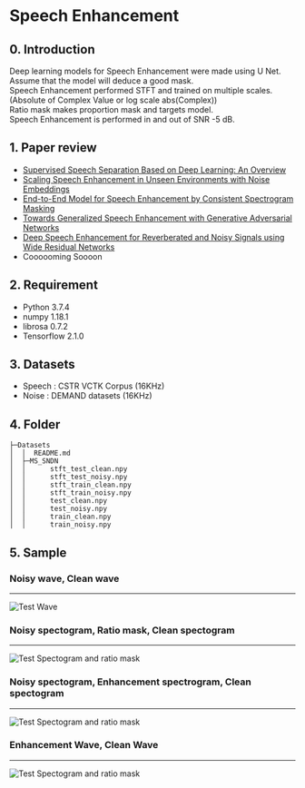 # Speech Enhancement
## 0. Introduction  
Deep learning models for Speech Enhancement were made using U Net.  
Assume that the model will deduce a good mask.  
Speech Enhancement performed STFT and trained on multiple scales. (Absolute of Complex Value or log scale abs(Complex))  
Ratio mask makes proportion mask and targets model.  
Speech Enhancement is performed in and out of SNR -5 dB. 
## 1. Paper review  
- [Supervised Speech Separation Based on Deep Learning: An Overview](https://github.com/Doyosae/Speech_Enhancement/blob/master/paper/01.md)  
- [Scaling Speech Enhancement in Unseen Environments with Noise Embeddings](https://github.com/Doyosae/Speech_Enhancement/blob/master/paper/02.md)  
- [End-to-End Model for Speech Enhancement by Consistent Spectrogram Masking](https://github.com/Doyosae/Speech_Enhancement/blob/master/paper/03.md)
- [Towards Generalized Speech Enhancement with Generative Adversarial Networks](https://github.com/Doyosae/Speech_Enhancement/blob/master/paper/04.md)
- [Deep Speech Enhancement for Reverberated and Noisy Signals using Wide Residual Networks](https://github.com/Doyosae/Speech_Enhancement/blob/master/paper/05.md)
- Coooooming Soooon   
## 2. Requirement
- Python 3.7.4
- numpy 1.18.1
- librosa 0.7.2
- Tensorflow 2.1.0
## 3. Datasets  
- Speech : CSTR VCTK Corpus (16KHz)
- Noise  : DEMAND datasets  (16KHz)
## 4. Folder
```
├─Datasets
│  │  README.md
│  ├─MS_SNDN
│  │      stft_test_clean.npy
│  │      stft_test_noisy.npy
│  │      stft_train_clean.npy
│  │      stft_train_noisy.npy
│  │      test_clean.npy
│  │      test_noisy.npy
│  │      train_clean.npy
│  │      train_noisy.npy
```
## 5. Sample
### Noisy wave, Clean wave
---
![Test Wave](https://github.com/Doyosae/Speech_Enhancement/blob/master/sample/test_wave.png)
  
### Noisy spectogram, Ratio mask, Clean spectogram
---
![Test Spectogram and ratio mask](https://github.com/Doyosae/Speech_Enhancement/blob/master/sample/test_spectogram.png)
  
### Noisy spectogram, Enhancement spectrogram, Clean spectogram
---
![Test Spectogram and ratio mask](https://github.com/Doyosae/Speech_Enhancement/blob/master/sample/enhancement_specogram.png)
  
### Enhancement Wave, Clean Wave
---
![Test Spectogram and ratio mask](https://github.com/Doyosae/Speech_Enhancement/blob/master/sample/istft_save.png)
